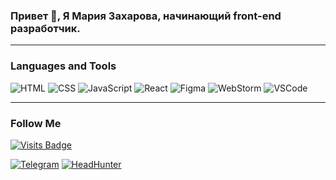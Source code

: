 ### Привет 👋, Я Мария Захарова, начинающий front-end разработчик.

___

### Languages and Tools

![HTML](https://img.shields.io/badge/-HTML-black?style=flat-square&logo=html5)
![CSS](https://img.shields.io/badge/-CSS-black?style=flat-square&logo=CSS3&logoColor=blue)
![JavaScript](https://img.shields.io/badge/-JavaScript-black?style=flat-square&logo=javascript)
![React](https://img.shields.io/badge/-React-black?style=flat-square&logo=React)
![Figma](https://img.shields.io/badge/-Figma-black?style=flat-square&logo=Figma)
![WebStorm](https://img.shields.io/badge/-WebStorm-black?style=flat-square&logo=WebStorm&logoColor=black)
![VSCode](https://img.shields.io/badge/-VSCode-black?style=flat-square&logo=VisualStudioCode&logoColor=blue)

---

### Follow Me

[![Visits Badge](https://badges.pufler.dev/visits/Mariyazakharova73/Mariyazakharova73)](https:Mariyazakharova73.dev)

[![Telegram](https://img.shields.io/badge/-Telegram-black?style=flat-square&logo=Telegram)](https://t.me/zakharovamaria73)
[![HeadHunter](https://img.shields.io/badge/-HeadHunter-black?style=flat-square&logo=)](https://ulyanovsk.hh.ru/resume/c82066f5ff02fa848e0039ed1f355736394359)
